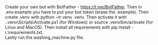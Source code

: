 Create your own bot with BotFather - https://t.me/BotFather.
Then in .env.example you have to put your bot token (erase the .example).
Then create .venv with python -m venv .venv. 
Then activate it with .\.venv\Scripts\Activate.ps1 (for Windows) or source .venv/bin/activate (for Linux and MacOS).
Then install all requirements with pip install -r.\requirements.txt.  
Lastly run the washing_machine.py file.

